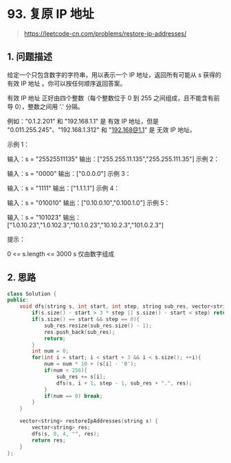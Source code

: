 # 93. 复原 IP 地址

> https://leetcode-cn.com/problems/restore-ip-addresses/

## 1. 问题描述

给定一个只包含数字的字符串，用以表示一个 IP 地址，返回所有可能从 s 获得的 有效 IP 地址 。你可以按任何顺序返回答案。

有效 IP 地址 正好由四个整数（每个整数位于 0 到 255 之间组成，且不能含有前导 0），整数之间用 '.' 分隔。

例如："0.1.2.201" 和 "192.168.1.1" 是 有效 IP 地址，但是 "0.011.255.245"、"192.168.1.312" 和 "192.168@1.1" 是 无效 IP 地址。

 

示例 1：

输入：s = "25525511135"
输出：["255.255.11.135","255.255.111.35"]
示例 2：

输入：s = "0000"
输出：["0.0.0.0"]
示例 3：

输入：s = "1111"
输出：["1.1.1.1"]
示例 4：

输入：s = "010010"
输出：["0.10.0.10","0.100.1.0"]
示例 5：

输入：s = "101023"
输出：["1.0.10.23","1.0.102.3","10.1.0.23","10.10.2.3","101.0.2.3"]
 

提示：

0 <= s.length <= 3000
s 仅由数字组成


## 2. 思路

```cpp
class Solution {
public:
    void dfs(string s, int start, int step, string sub_res, vector<string> &res){
        if(s.size() - start > 3 * step || s.size() - start < step) return;
        if(s.size() == start && step == 0){
            sub_res.resize(sub_res.size() - 1);
            res.push_back(sub_res);
            return;
        }
        int num = 0;
        for(int i = start; i < start + 3 && i < s.size(); ++i){
            num = num * 10 + (s[i] - '0');
            if(num < 256){
                sub_res += s[i];
                dfs(s, i + 1, step - 1, sub_res + ".", res);
            }
            if(num == 0) break;
        }
    }

    vector<string> restoreIpAddresses(string s) {
        vector<string> res;
        dfs(s, 0, 4, "", res);
        return res;
    }
};
```